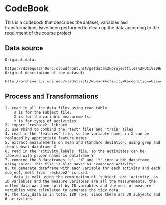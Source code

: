 # CodeBook
This is a codebook that describes the dataset, variables and transformations have been performed to clean up the data according to the requirment of the course project

## Data source

    Original data: 
    	https://d396qusza40orc.cloudfront.net/getdata%2Fprojectfiles%2FUCI%20HAR%20Dataset.zip
    Original description of the dataset: 
    	http://archive.ics.uci.edu/ml/datasets/Human+Activity+Recognition+Using+Smartphones

## Process and Transformations
	1. read in all the data files using read.table: 
		s is for the subject file; 
		X is for the variable measurements; 
		Y is for types of activities
	2. import 'reshape2' library
	3. use rbind to combind the 'test' files and 'train' files
	4. read in the 'features' file, so the variable names in X can be replaced by appropriate feature names
	5. extract measurements on mean and standard deviation, using grep and then subset dataframe X
	6. read in the 'activity_labels' file, so the activities can be labeled with proper names in dataframe Y
	7. combine the 3 dataframes 's', 'X' and 'Y' into a big dataframe, using cbind. This file is also saved as 'combined_activity'
	8. to generate dataframe with each variable for each activity and each subject, melt from 'reshape2' is used:
		data is melt using the combination of 'subject' and 'activity' as ID variables and the measure variables are all the measurements. the melted data was then split by ID variables and the mean of measure variables were calculated to generate the tidy_data.
	9. The tidy_data is in total 180 rows, since there are 30 subjects and 6 activities.




